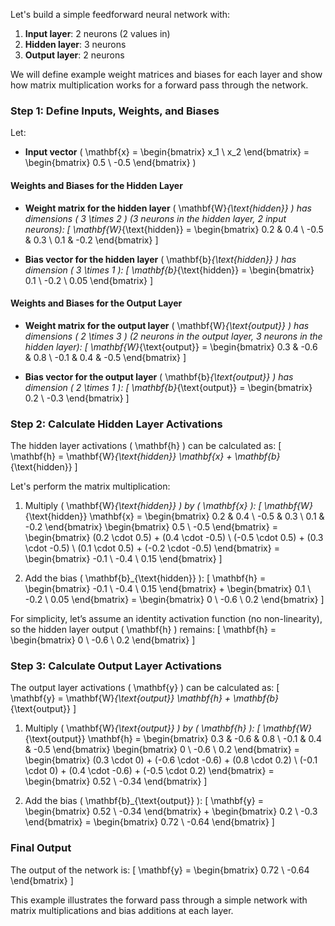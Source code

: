 Let's build a simple feedforward neural network with:

1. **Input layer**: 2 neurons (2 values in)
2. **Hidden layer**: 3 neurons
3. **Output layer**: 2 neurons

We will define example weight matrices and biases for each layer and show how matrix multiplication works for a forward pass through the network.

### Step 1: Define Inputs, Weights, and Biases

Let:
- **Input vector** \( \mathbf{x} = \begin{bmatrix} x_1 \\ x_2 \end{bmatrix} = \begin{bmatrix} 0.5 \\ -0.5 \end{bmatrix} \)

#### Weights and Biases for the Hidden Layer
- **Weight matrix for the hidden layer** \( \mathbf{W}_{\text{hidden}} \) has dimensions \( 3 \times 2 \) (3 neurons in the hidden layer, 2 input neurons):
  \[
  \mathbf{W}_{\text{hidden}} = \begin{bmatrix} 0.2 & 0.4 \\ -0.5 & 0.3 \\ 0.1 & -0.2 \end{bmatrix}
  \]

- **Bias vector for the hidden layer** \( \mathbf{b}_{\text{hidden}} \) has dimension \( 3 \times 1 \):
  \[
  \mathbf{b}_{\text{hidden}} = \begin{bmatrix} 0.1 \\ -0.2 \\ 0.05 \end{bmatrix}
  \]

#### Weights and Biases for the Output Layer
- **Weight matrix for the output layer** \( \mathbf{W}_{\text{output}} \) has dimensions \( 2 \times 3 \) (2 neurons in the output layer, 3 neurons in the hidden layer):
  \[
  \mathbf{W}_{\text{output}} = \begin{bmatrix} 0.3 & -0.6 & 0.8 \\ -0.1 & 0.4 & -0.5 \end{bmatrix}
  \]

- **Bias vector for the output layer** \( \mathbf{b}_{\text{output}} \) has dimension \( 2 \times 1 \):
  \[
  \mathbf{b}_{\text{output}} = \begin{bmatrix} 0.2 \\ -0.3 \end{bmatrix}
  \]

### Step 2: Calculate Hidden Layer Activations
The hidden layer activations \( \mathbf{h} \) can be calculated as:
\[
\mathbf{h} = \mathbf{W}_{\text{hidden}} \mathbf{x} + \mathbf{b}_{\text{hidden}}
\]

Let's perform the matrix multiplication:
1. Multiply \( \mathbf{W}_{\text{hidden}} \) by \( \mathbf{x} \):
   \[
   \mathbf{W}_{\text{hidden}} \mathbf{x} = \begin{bmatrix} 0.2 & 0.4 \\ -0.5 & 0.3 \\ 0.1 & -0.2 \end{bmatrix} \begin{bmatrix} 0.5 \\ -0.5 \end{bmatrix} = \begin{bmatrix} (0.2 \cdot 0.5) + (0.4 \cdot -0.5) \\ (-0.5 \cdot 0.5) + (0.3 \cdot -0.5) \\ (0.1 \cdot 0.5) + (-0.2 \cdot -0.5) \end{bmatrix} = \begin{bmatrix} -0.1 \\ -0.4 \\ 0.15 \end{bmatrix}
   \]

2. Add the bias \( \mathbf{b}_{\text{hidden}} \):
   \[
   \mathbf{h} = \begin{bmatrix} -0.1 \\ -0.4 \\ 0.15 \end{bmatrix} + \begin{bmatrix} 0.1 \\ -0.2 \\ 0.05 \end{bmatrix} = \begin{bmatrix} 0 \\ -0.6 \\ 0.2 \end{bmatrix}
   \]

For simplicity, let’s assume an identity activation function (no non-linearity), so the hidden layer output \( \mathbf{h} \) remains:
\[
\mathbf{h} = \begin{bmatrix} 0 \\ -0.6 \\ 0.2 \end{bmatrix}
\]

### Step 3: Calculate Output Layer Activations
The output layer activations \( \mathbf{y} \) can be calculated as:
\[
\mathbf{y} = \mathbf{W}_{\text{output}} \mathbf{h} + \mathbf{b}_{\text{output}}
\]

1. Multiply \( \mathbf{W}_{\text{output}} \) by \( \mathbf{h} \):
   \[
   \mathbf{W}_{\text{output}} \mathbf{h} = \begin{bmatrix} 0.3 & -0.6 & 0.8 \\ -0.1 & 0.4 & -0.5 \end{bmatrix} \begin{bmatrix} 0 \\ -0.6 \\ 0.2 \end{bmatrix} = \begin{bmatrix} (0.3 \cdot 0) + (-0.6 \cdot -0.6) + (0.8 \cdot 0.2) \\ (-0.1 \cdot 0) + (0.4 \cdot -0.6) + (-0.5 \cdot 0.2) \end{bmatrix} = \begin{bmatrix} 0.52 \\ -0.34 \end{bmatrix}
   \]

2. Add the bias \( \mathbf{b}_{\text{output}} \):
   \[
   \mathbf{y} = \begin{bmatrix} 0.52 \\ -0.34 \end{bmatrix} + \begin{bmatrix} 0.2 \\ -0.3 \end{bmatrix} = \begin{bmatrix} 0.72 \\ -0.64 \end{bmatrix}
   \]

### Final Output
The output of the network is:
\[
\mathbf{y} = \begin{bmatrix} 0.72 \\ -0.64 \end{bmatrix}
\]

This example illustrates the forward pass through a simple network with matrix multiplications and bias additions at each layer.

